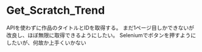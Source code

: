 # Get_Scratch_Trend
APIを使わずに作品のタイトルとIDを取得する。
まだ1ページ目しかできないが改良し、ほぼ無限に取得できるようにしたい。
Seleniumでボタンを押すようにしたいが、何故か上手くいかない

